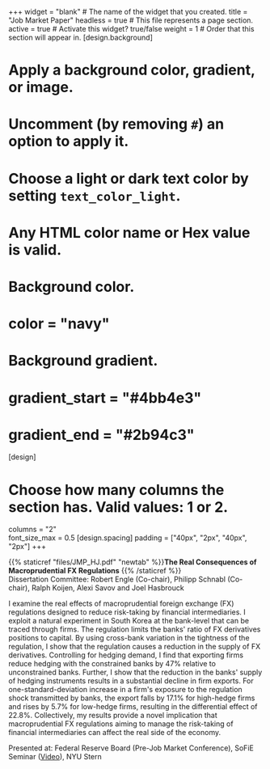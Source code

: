 +++
widget = "blank"  # The name of the widget that you created.
title = "Job Market Paper"
headless = true  # This file represents a page section.
active = true  # Activate this widget? true/false
weight = 1  # Order that this section will appear in.
[design.background]
  # Apply a background color, gradient, or image.
  #   Uncomment (by removing `#`) an option to apply it.
  #   Choose a light or dark text color by setting `text_color_light`.
  #   Any HTML color name or Hex value is valid.

  # Background color.
  # color = "navy"
  
  # Background gradient.
  # gradient_start = "#4bb4e3"
  # gradient_end = "#2b94c3"
[design]
  # Choose how many columns the section has. Valid values: 1 or 2.
  columns = "2"  
  font_size_max = 0.5
[design.spacing]
  padding = ["40px", "2px", "40px", "2px"]
+++

{{% staticref "files/JMP_HJ.pdf" "newtab" %}}**The Real Consequences of Macroprudential FX Regulations** {{% /staticref %}}  
Dissertation Committee: Robert Engle (Co-chair), Philipp Schnabl (Co-chair), Ralph Koijen, Alexi Savov and Joel Hasbrouck  

I examine the real effects of macroprudential foreign exchange (FX) regulations designed to reduce risk-taking by financial intermediaries. I exploit a natural experiment in South Korea at the bank-level that can be traced through firms. The regulation limits the banks' ratio of FX derivatives positions to capital. By using cross-bank variation in the tightness of the regulation, I show that the regulation causes a reduction in the supply of FX derivatives. Controlling for hedging demand, I find that exporting firms reduce hedging with the constrained banks by 47% relative to unconstrained banks. Further, I show that the reduction in the banks' supply of hedging instruments results in a substantial decline in firm exports. For one-standard-deviation increase in a firm's exposure to the regulation shock transmitted by banks, the export falls by 17.1% for high-hedge firms and rises by 5.7% for low-hedge firms, resulting in the differential effect of 22.8%. Collectively, my results provide a novel implication that macroprudential FX regulations aiming to manage the risk-taking of financial intermediaries can affect the real side of the economy.    

Presented at: Federal Reserve Board (Pre-Job Market Conference), SoFiE Seminar ([Video](https://www.youtube.com/watch?v=k2d0zeu2a5U)), NYU Stern 
